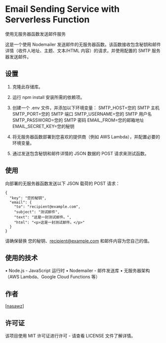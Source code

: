 # Email Sending Service with Serverless Function

使用无服务器函数发送邮件服务

这是一个使用 Nodemailer 发送邮件的无服务器函数。该函数接收包含秘钥和邮件详情（收件人地址、主题、文本/HTML 内容）的请求，并使用配置的 SMTP 服务器发送邮件。

## 设置

1. 克隆此存储库。
2. 运行 npm install 安装所需的依赖项。
3. 创建一个 .env 文件，并添加以下环境变量：
SMTP_HOST=您的 SMTP 主机
SMTP_PORT=您的 SMTP 端口
SMTP_USERNAME=您的 SMTP 用户名
SMTP_PASSWORD=您的 SMTP 密码
EMAIL_FROM=您的邮箱地址
EMAIL_SECRET_KEY=您的秘钥

4. 将无服务器函数部署到您喜欢的提供商（例如 AWS Lambda），并配置必要的环境变量。
5. 通过发送包含秘钥和邮件详情的 JSON 数据的 POST 请求来测试函数。

## 使用

向部署的无服务器函数发送以下 JSON 载荷的 POST 请求：

```
{
  "key": "您的秘钥",
  "email": {
    "to": "recipient@example.com",
    "subject": "测试邮件",
    "text": "这是一封测试邮件。",
    "html": "<p>这是一封测试邮件。</p>"
  }
}

```
请确保替换 您的秘钥、recipient@example.com 和邮件内容为您自己的值。

## 使用的技术

• Node.js - JavaScript 运行时
• Nodemailer - 邮件发送库
• 无服务器架构（AWS Lambda、Google Cloud Functions 等）

## 作者

[[nasawz](https://github.com/nasawz)]

## 许可证

该项目使用 MIT 许可证进行许可 - 请查看 LICENSE 文件了解详情。